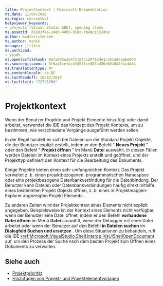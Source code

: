 ```yaml
---
title: Projektkontext | Microsoft-Dokumentation
ms.date: 11/04/2016
ms.topic: conceptual
helpviewer_keywords:
- projects [Visual Studio SDK], opening items
ms.assetid: d1803f4a-24eb-44b0-b5d2-cb40c15534be
author: madskristensen
ms.author: madsk
manager: jillfra
ms.workload:
- vssdk
ms.openlocfilehash: 8afa595a264f218fcc20f18de1c261a9ead6e030
ms.sourcegitcommit: 5f6ad1cefbcd3d531ce587ad30e684684f4c4d44
ms.translationtype: MT
ms.contentlocale: de-DE
ms.lasthandoff: 10/22/2019
ms.locfileid: "72725769"
---
```

# <a name="project-context"></a>Projektkontext
Wenn der Benutzer Projekte und Projekt Elemente hinzufügt oder damit arbeitet, verwendet die IDE das Konzept des Projekt Kontexts, um zu bestimmen, wie verschiedene Vorgänge ausgeführt werden sollen.

 In der Regel handelt es sich bei Dateien um die Standard Projekt Objekte, die der Benutzer explizit erstellt, indem er den Befehl " **Neues Projekt** " oder den Befehl " **Projekt öffnen** " im Menü **Datei** auswählt. In diesen Fällen werden Dateien im Kontext eines Projekts erstellt und geöffnet, und der Projekttyp definiert den Kontext für die Bearbeitung des Dokuments.

 Einige Projekte bieten einen sehr umfangreichen Kontext. Das Projekt verwaltet z. b. einen projektbezogenen, programmatischen Namespace oder eine projektbezogene Datenbankverbindung für die Datenbindung. Der Benutzer kann Dateien oder Datenbankverbindungen häufig direkt mithilfe eines bestimmten Projekt Objekts öffnen, z. b. eines in Projektmappen-Explorer angezeigten Projekt Elements.

 Zu anderen Zeiten wird der Projektkontext eines Elements nicht explizit angegeben. Beispielsweise ist der Kontext eines Elements nicht verfügbar, wenn der Benutzer eine Datei öffnet, indem er den Befehl **vorhandene Datei öffnen** im Menü **Datei** auswählt, wenn der Debugger mit einer Datei arbeitet oder wenn der Benutzer auf den Befehl **in Dateien suchen** im  **Dialogfeld Suchen und ersetzen** . Um diese Situationen zu behandeln, ruft die IDE <xref:Microsoft.VisualStudio.Shell.Interop.IVsUIShellOpenDocument> auf, um den Prozess der Suche nach dem besten Projekt zum Öffnen eines Dokuments zu verwalten.

## <a name="see-also"></a>Siehe auch
- [Projektpriorität](../../extensibility/internals/project-priority.md)
- [Hinzufügen von Projekt- und Projektelementvorlagen](../../extensibility/internals/adding-project-and-project-item-templates.md)